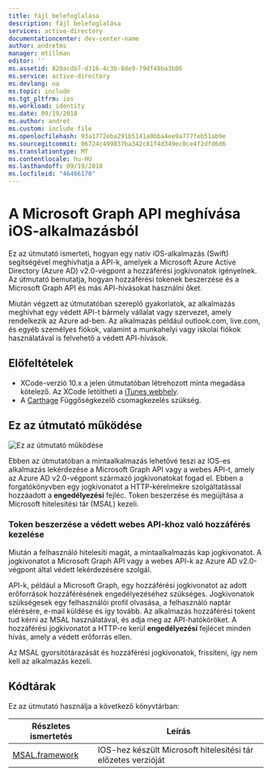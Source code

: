 ```yaml
---
title: fájl belefoglalása
description: fájl belefoglalása
services: active-directory
documentationcenter: dev-center-name
author: andretms
manager: mtillman
editor: ''
ms.assetid: 820acdb7-d316-4c3b-8de9-79df48ba3b06
ms.service: active-directory
ms.devlang: na
ms.topic: include
ms.tgt_pltfrm: ios
ms.workload: identity
ms.date: 09/19/2018
ms.author: andret
ms.custom: include file
ms.openlocfilehash: 93a1772eba291b5141a0bba4ee9a777feb51ab9e
ms.sourcegitcommit: 06724c499837ba342c81f4d349ec0ce4f2dfd6d6
ms.translationtype: MT
ms.contentlocale: hu-HU
ms.lasthandoff: 09/19/2018
ms.locfileid: "46466170"
---
```

# <a name="call-the-microsoft-graph-api-from-an-ios-application"></a>A Microsoft Graph API meghívása iOS-alkalmazásból

Ez az útmutató ismerteti, hogyan egy natív iOS-alkalmazás (Swift) segítségével meghívhatja a API-k, amelyek a Microsoft Azure Active Directory (Azure AD) v2.0-végpont a hozzáférési jogkivonatok igényelnek. Az útmutató bemutatja, hogyan hozzáférési tokenek beszerzése és a Microsoft Graph API és más API-hívásokat használni őket.

Miután végzett az útmutatóban szereplő gyakorlatok, az alkalmazás meghívhat egy védett API-t bármely vállalat vagy szervezet, amely rendelkezik az Azure ad-ben. Az alkalmazás például outlook.com, live.com, és egyéb személyes fiókok, valamint a munkahelyi vagy iskolai fiókok használatával is felvehető a védett API-hívások.

## <a name="prerequisites"></a>Előfeltételek
- XCode-verzió 10.x a jelen útmutatóban létrehozott minta megadása kötelező. Az XCode letöltheti a [iTunes webhely](https://geo.itunes.apple.com/us/app/xcode/id497799835?mt=12 "XCode letöltési URL-cím").
- A [Carthage](https://github.com/Carthage/Carthage) Függőségkezelő csomagkezelés szükség.

## <a name="how-this-guide-works"></a>Ez az útmutató működése

![Ez az útmutató működése](media/active-directory-develop-guidedsetup-ios-introduction/iosintro.png)

Ebben az útmutatóban a mintaalkalmazás lehetővé teszi az IOS-es alkalmazás lekérdezése a Microsoft Graph API vagy a webes API-t, amely az Azure AD v2.0-végpont származó jogkivonatokat fogad el. Ebben a forgatókönyvben egy jogkivonatot a HTTP-kérelmekre szolgáltatással hozzáadott a **engedélyezési** fejléc. Token beszerzése és megújítása a Microsoft hitelesítési tár (MSAL) kezeli.


### <a name="handle-token-acquisition-for-access-to-protected-web-apis"></a>Token beszerzése a védett webes API-khoz való hozzáférés kezelése

Miután a felhasználó hitelesíti magát, a mintaalkalmazás kap jogkivonatot. A jogkivonatot a Microsoft Graph API vagy a webes API-k az Azure AD v2.0-végpont által védett lekérdezésére szolgál.

API-k, például a Microsoft Graph, egy hozzáférési jogkivonatot az adott erőforrások hozzáférésének engedélyezéséhez szükséges. Jogkivonatok szükségesek egy felhasználói profil olvasása, a felhasználó naptár elérésére, e-mail küldése és így tovább. Az alkalmazás hozzáférési tokent tud kérni az MSAL használatával, és adja meg az API-hatóköröket. A hozzáférési jogkivonatot a HTTP-re kerül **engedélyezési** fejlécet minden hívás, amely a védett erőforrás ellen.

Az MSAL gyorsítótárazását és hozzáférési jogkivonatok, frissíteni, így nem kell az alkalmazás kezeli.


## <a name="libraries"></a>Kódtárak

Ez az útmutató használja a következő könyvtárban:

|Részletes ismertetés|Leírás|
|---|---|
|[MSAL.framework](https://github.com/AzureAD/microsoft-authentication-library-for-objc)|IOS-hez készült Microsoft hitelesítési tár előzetes verzióját|

